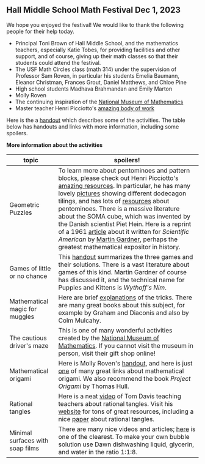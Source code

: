 <h2> Hall Middle School Math Festival Dec 1, 2023</h2>

We hope you enjoyed the festival! We would like to thank the following people for their help today.
- Principal Toni Brown of Hall Middle School, and the mathematics teachers, especially Katie Tobes, for providing facilities and other support, and of course, giving up their math classes so that their students could attend the festival.
- The USF Math Circles class (math 314) under the supervision of Professor Sam Roven, in particular his students Emelia Baumann, Eleanor Christman, Frances Grout, Daniel Matthews, and Chloe Pine
- High school students Madhava Brahmandan and Emily Marton
- Molly Roven
- The continuing inspiration of the [National Museum of Mathematics](https://www.momath.org) 
- Master teacher Henri Picciotto's [amazing body of work](https://www.mathed.page/index.html)

Here is the a [handout](HallMSMathFestival/HallMS231201Festival.pdf) which describes some of the activities. The table below has handouts and links with more information, including some spoilers.

**More information about the activities**

|topic   |  spoilers!  |   
|---|---|
|Geometric Puzzles| To learn more about pentominoes and pattern blocks, please check out Henri Picciotto's [amazing resources](https://www.mathed.page/index.html). In particular, he has many lovely [pictures](https://www.mathed.page/manipulatives/pattern-blocks/dodecagons/index.html) showing different dodecagon tilings, and has lots of [resources](https://www.mathed.page/puzzles/pento-books/index.html) about pentominoes. There is a massive literature about the SOMA cube, which was invented by the Danish scientist Piet Hein. Here is a reprint of a 1961 [article](https://www.fam-bundgaard.dk/SOMA/NEWS/Gardner%20on%20SOMA.pdf) about it written for *Scientific American* by [Martin Gardner](https://en.wikipedia.org/wiki/Martin_Gardner), perhaps the greatest mathematical expositor in history.|
|Games of little or no chance| This [handout](HallMSMathFestival/HallFestivalGamesSolns.pdf) summarizes the three games and their solutions.  There is a vast literature about games of this kind.  Martin Gardner of course has discussed it, and the technical name for Puppies and Kittens is *Wythoff's Nim*.|
|Mathematical magic for muggles|  Here are brief [explanations](HallMSMathFestival/HallFestivalGamesSolns.pdf) of the tricks.  There are many great books about this subject, for example by Graham and Diaconis and also by Colm Mulcahy.|
|The cautious driver's maze| This is one of many wonderful activities created by the [National Museum of Mathematics](https://www.momath.org). If you cannot visit the museum in person, visit their gift shop online!|
|Mathematical origami| Here is Molly Roven's [handout](HallMSMathFestival/math-origami-compressed.pdf), and here is just [one](http://origametry.net/phzig/phzig.html) of many great links about mathematical origami.  We also recommend the book *Project Origami* by Thomas Hull. |
|Rational tangles|Here is a neat [video](https://www.youtube.com/watch?v=iE38AXV_dHc&t=1793s) of Tom Davis teaching teachers about rational tangles. Visit his [website](http://www.geometer.org) for tons of great resources, including a nice [paper](http://www.geometer.org/mathcircles/tangle.pdf) about rational tangles.|
|Minimal surfaces with soap films|There are many nice videos and articles; [here](https://www.youtube.com/watch?v=BsiDR2JBctw) is one of the clearest.  To make your own bubble solution use Dawn dishwashing liquid, glycerin, and water in the ratio 1:1:8.|

